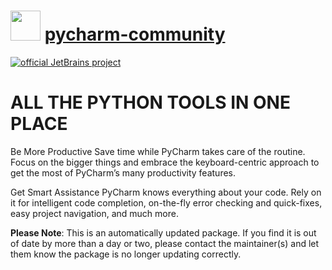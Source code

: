 # <img src="https://cdn.jsdelivr.net/gh/mkevenaar/chocolatey-packages@e2f83487f2aa24e89cc9af1ad396f7eaa4bec5bb/icons/PyCharm-community.png" width="48" height="48"/> [pycharm-community](https://chocolatey.org/packages/pycharm-community)

[![official JetBrains project](http://jb.gg/badges/official-plastic.svg)](https://confluence.jetbrains.com/display/ALL/JetBrains+on+GitHub)

# ALL THE PYTHON TOOLS IN ONE PLACE
Be More Productive
Save time while PyCharm takes care of the routine. Focus on the bigger things and embrace the keyboard-centric approach to get the most of PyCharm’s many productivity features.

Get Smart Assistance
PyCharm knows everything about your code. Rely on it for intelligent code completion, on-the-fly error checking and quick-fixes, easy project navigation, and much more.

**Please Note**: This is an automatically updated package. If you find it is
out of date by more than a day or two, please contact the maintainer(s) and
let them know the package is no longer updating correctly.

